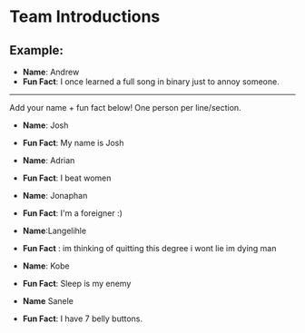 # Team Introductions

## Example:
- **Name**: Andrew
- **Fun Fact**: I once learned a full song in binary just to annoy someone.

---

Add your name + fun fact below! One person per line/section.

- **Name**: Josh
- **Fun Fact**: My name is Josh

- **Name**: Adrian
- **Fun Fact**: I beat women

-  **Name**: Jonaphan
- **Fun Fact**: I'm a foreigner :)

- **Name**:Langelihle
- **Fun Fact** : im thinking of quitting this degree i wont lie im dying man

- **Name**: Kobe
- **Fun Fact**: Sleep is my enemy

- **Name** Sanele
- **Fun Fact**: I have 7 belly buttons.
  
